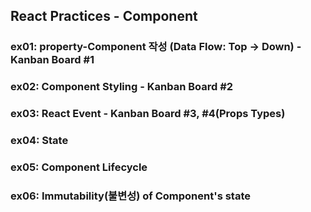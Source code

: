 ## React Practices - Component

### ex01: property-Component 작성 (Data Flow: Top -> Down)  - Kanban Board #1

### ex02: Component Styling                                 - Kanban Board #2

### ex03: React Event                                       - Kanban Board #3, #4(Props Types)

### ex04: State 

### ex05: Component Lifecycle

### ex06: Immutability(불변성) of Component's state